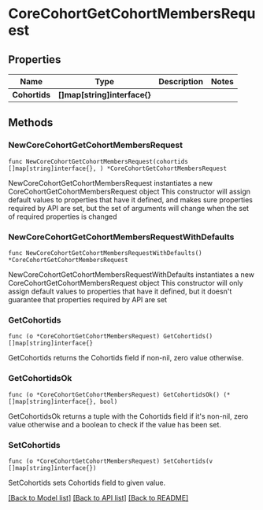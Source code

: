 # CoreCohortGetCohortMembersRequest

## Properties

Name | Type | Description | Notes
------------ | ------------- | ------------- | -------------
**Cohortids** | **[]map[string]interface{}** |  | 

## Methods

### NewCoreCohortGetCohortMembersRequest

`func NewCoreCohortGetCohortMembersRequest(cohortids []map[string]interface{}, ) *CoreCohortGetCohortMembersRequest`

NewCoreCohortGetCohortMembersRequest instantiates a new CoreCohortGetCohortMembersRequest object
This constructor will assign default values to properties that have it defined,
and makes sure properties required by API are set, but the set of arguments
will change when the set of required properties is changed

### NewCoreCohortGetCohortMembersRequestWithDefaults

`func NewCoreCohortGetCohortMembersRequestWithDefaults() *CoreCohortGetCohortMembersRequest`

NewCoreCohortGetCohortMembersRequestWithDefaults instantiates a new CoreCohortGetCohortMembersRequest object
This constructor will only assign default values to properties that have it defined,
but it doesn't guarantee that properties required by API are set

### GetCohortids

`func (o *CoreCohortGetCohortMembersRequest) GetCohortids() []map[string]interface{}`

GetCohortids returns the Cohortids field if non-nil, zero value otherwise.

### GetCohortidsOk

`func (o *CoreCohortGetCohortMembersRequest) GetCohortidsOk() (*[]map[string]interface{}, bool)`

GetCohortidsOk returns a tuple with the Cohortids field if it's non-nil, zero value otherwise
and a boolean to check if the value has been set.

### SetCohortids

`func (o *CoreCohortGetCohortMembersRequest) SetCohortids(v []map[string]interface{})`

SetCohortids sets Cohortids field to given value.



[[Back to Model list]](../README.md#documentation-for-models) [[Back to API list]](../README.md#documentation-for-api-endpoints) [[Back to README]](../README.md)


